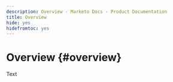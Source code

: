 ```yaml
---
description: Overview - Marketo Docs - Product Documentation
title: Overview
hide: yes
hidefromtoc: yes
---
```

# Overview {#overview}

Text
